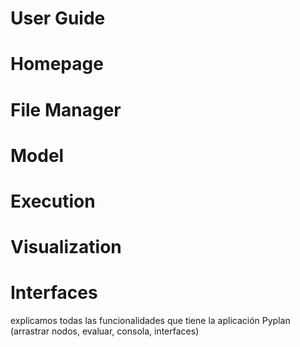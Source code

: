 # User Guide
# Homepage
# File Manager
# Model
# Execution
# Visualization
# Interfaces

explicamos todas las funcionalidades que tiene la aplicación Pyplan (arrastrar nodos, evaluar, consola, interfaces)


<!--stackedit_data:
eyJoaXN0b3J5IjpbNjM4MTcyNjE4LDEzMTE0MjQyMF19
-->